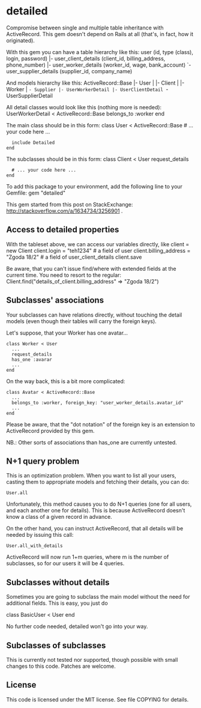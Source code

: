 detailed
========

Compromise between single and multiple table inheritance with ActiveRecord. This gem doesn't
depend on Rails at all (that's, in fact, how it originated).

With this gem you can have a table hierarchy like this:
    user (id, type (class), login, password)
    |- user_client_details (client_id, billing_address, phone_number)
    |- user_worker_details (worker_id, wage, bank_account)
    `- user_supplier_details (supplier_id, company_name)

And models hierarchy like this:
    ActiveRecord::Base
    |- User
    |  |- Client
    |  |- Worker
    |  `- Supplier
    |- UserWorkerDetail
    |- UserClientDetail
    `- UserSupplierDetail

All detail classes would look like this (nothing more is needed):
    UserWorkerDetail < ActiveRecord::Base
      belongs_to :worker
    end

The main class should be in this form:
    class User < ActiveRecord::Base
      # ... your code here ...

      include Detailed
    end

The subclasses should be in this form:
    class Client < User
      request_details

      # ... your code here ...
    end
    
To add this package to your environment, add the following line to your Gemfile:
    gem "detailed"

This gem started from this post on StackExchange: http://stackoverflow.com/a/1634734/3256901 .


Access to detailed properties
-----------------------------
With the tableset above, we can access our variables directly, like
    client = new Client
    client.login = "teh1234"              # a field of user
    client.billing_address = "Zgoda 18/2" # a field of user_client_details
    client.save

Be aware, that you can't issue find/where with extended fields at the current
time. You need to resort to the regular:
    Client.find("details_of_client.billing_address" => "Zgoda 18/2")


Subclasses' associations
------------------------
Your subclasses can have relations directly, without touching the detail models (even
though their tables will carry the foreign keys).

Let's suppose, that your Worker has one avatar...

    class Worker < User
      ...
      request_details
      has_one :avarar
      ...
    end

On the way back, this is a bit more complicated:

    class Avatar < ActiveRecord::Base
      ...
      belongs_to :worker, foreign_key: "user_worker_details.avatar_id"
      ...
    end

Please be aware, that the "dot notation" of the foreign key is an extension to
ActiveRecord provided by this gem.

NB.: Other sorts of associations than has_one are currently untested.


N+1 query problem
-----------------
This is an optimization problem. When you want to list all your users, casting
them to appropriate models and fetching their details, you can do:
    
    User.all

Unfortunately, this method causes you to do N+1 queries (one for all users, and
each another one for details). This is because ActiveRecord doesn't know a class
of a given record in advance.

On the other hand, you can instruct ActiveRecord, that all details will be needed
by issuing this call:

    User.all_with_details

ActiveRecord will now run 1+m queries, where m is the number of subclasses, so
for our users it will be 4 queries.


Subclasses without details
--------------------------
Sometimes you are going to subclass the main model without the need for additional
fields. This is easy, you just do

class BasicUser < User
end

No further code needed, detailed won't go into your way.


Subclasses of subclasses
------------------------
This is currently not tested nor supported, though possible with small changes to
this code. Patches are welcome.


License
-------
This code is licensed under the MIT license. See file COPYING for details.
